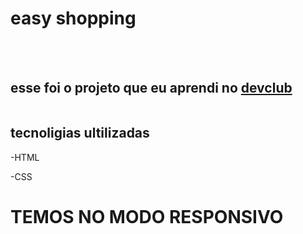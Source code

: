 <h1>easy shopping</h1>
<br>
<br>
<h2>esse foi o projeto que eu aprendi no <a href="https://rodolfomori.com.br/devclub">devclub</a></h2>         

<img src="">

<h2>tecnoligias ultilizadas</h2

-HTML

-CSS 

<H1>TEMOS NO MODO RESPONSIVO </H1>

<img src="">
